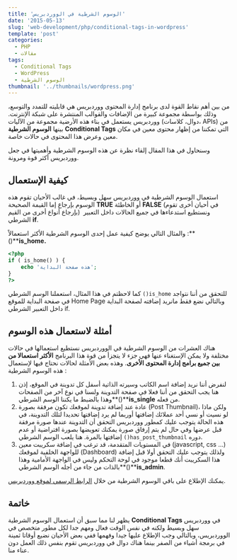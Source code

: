 ```yaml
---
title: 'الوسوم الشرطية في الووردبريس'
date: '2015-05-13'
slug: 'web-development/php/conditional-tags-in-wordpress'
template: 'post'
categories:
  - PHP
  - مقالات
tags:
  - Conditional Tags
  - WordPress
  - الوسوم الشرطية
thumbnail: '../thumbnails/wordpress.png'
---
```


من بين أهم نقاط القوة لدى برنامج إدارة المحتوى ووردبريس هي قابليته للتمدد والتوسع، وذلك بواسطة مجموعة كبيرة من الإضافات والقوالب المنتشرة على شبكة الإنترنت. ووردبريس يستعمل في بناء هذه الأرضية مجموعة من الآليات (دوال، كلاسات، APIs) من بينها **الوسوم الشرطية** **Conditional Tags** التي تمكننا من إظهار محتوى معين في مكان معين وعرض هذا المحتوى في حالات خاصة.

وسنحاول في هذا المقال إلقاء نظرة عن هذه الوسوم الشرطية وأهميتها في جعل ووردبريس أكثر قوة ومرونة.

## كيفية الإستعمال

استعمال الوسوم الشرطية في ووردبريس سهل وبسيط، في غالب الأحيان تقوم هذه الوسوم بإرجاع إما القيمة الصحيحة **TRUE** أو الخاطئة **FALSE** (في أحيان أخرى تقوم بإرجاع أنواع أخرى من القيم)  ونستطيع استدعاءها في جميع الحالات داخل التعبير الشرطي **if**.

والمثال التالي يوضح كيفية عمل إحدى الوسوم الشرطية الأكثر استعمالاً :**()****is_home.**

```php
<?php
if ( is_home() ) {
    echo 'هذه صفحة البداية';
}
?>
```

كما لاحظتم في هذا المثال، استعملنا الوسم الشرطي `()is_home` للتحقق من أننا نتواجد في صفحة البداية للموقع Home Page وبالتالي نضع فقط مانريد إضافته لصفحة البداية داخل التعبير الشرطي if.

## أمثلة لاستعمال هذه الوسوم

هناك العشرات من الوسوم الشرطية في الووردبريس نستطيع استعمالها في حالات مختلفة ولا يمكن الإستغناء عنها فهي جزء لا يتجزأ من قوة هذا البرنامج **الأكثر استعمالا من بين جميع برامج إدارة المحتوى الأخرى**. وهذه بعض الأمثلة لحالات نحتاج فيها لإستعمال هذه الوسوم الشرطية :

1. لنفرض أننا نريد إضافة اسم الكاتب وسيرته الذاتية أسفل كل تدوينة في الموقع، إذن هنا يجب التحقق من أننا فعلا في صفحة التدوينة ولسنا في نوع آخر من الصفحات وهذا بالضبط ما يكننا الوسم الشرطي**()****is_single** من فعله.
2. عادة عند إضافة تدوينة لموقعك تكون مرفقة بصورة (Post Thumbnail)، ولكن ماذا لو نسيت أو نسي أحد عملائك إضافتها أوربما لم يرد إضافتها تحديدا لتلك التدوينة، في هذه الحالة يتوجب عليك كمطور ووردبريس التحقق أن التدوينة عندها صورة مرفقة قبل عرضها وفي حال لم يتم إرفاق صورة يمكنك تعويضها بصورة افتراضية أو عدم إضافتها بالمرة. هنا يلعب الوسم الشرطي `()has_post_thumbnail` دوره.
3. في المستويات المتقدمة، قد ترغب في إضافة سكريبت معين (javascript, css ...) للواجهة الخلفية لموقعك (Dashboard) ولذلك يتوجب عليك التحقق أولا قبل إضافة هذا السكريبت أنك قطعا موجود في لوحة التحكم وليس في الواجهة الأمامية وهذا بالذات من جاء من أجله الوسم الشرطي**()****is_admin**.

يمكنك الإطلاع على باقي الوسوم الشرطية من خلال [الرابط الرسمي لموقع ووردبريس](https://codex.wordpress.org/Conditional_Tags).

## خاتمة

يظهر لنا مما سبق أن استعمال الوسوم الشرطية **Conditional Tags** في ووردبريس سهل وبسيط ولكنه في نفس الوقت فعال ومهم جدا لكل مطور متخصص في الووردبريس، وبالتالي وجب الإطلاع عليها جيدا وفهمها ففي بعض الأحيان نضيع أوقاتا ثمينة في برمجة أشياء من الصفر بينما هناك دوال في ووردبريس تقوم بنفس ذلك العمل دون عناء منا.
